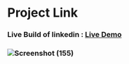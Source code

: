 # Project Link

<h3> Live Build of linkedin : <a href="https://linkedin-clone-417c7.web.app/">Live Demo</a> <h3>

![Screenshot (155)](https://user-images.githubusercontent.com/59244719/126654211-4a1a8754-7ec5-43ef-a718-54b5e934ef25.png)


